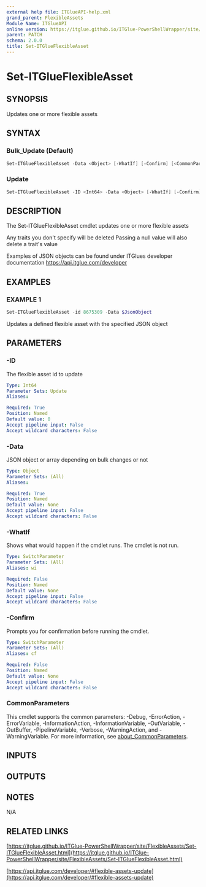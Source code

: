 ```yaml
---
external help file: ITGlueAPI-help.xml
grand_parent: FlexibleAssets
Module Name: ITGlueAPI
online version: https://itglue.github.io/ITGlue-PowerShellWrapper/site/FlexibleAssets/Set-ITGlueFlexibleAsset.html
parent: PATCH
schema: 2.0.0
title: Set-ITGlueFlexibleAsset
---
```


# Set-ITGlueFlexibleAsset

## SYNOPSIS
Updates one or more flexible assets

## SYNTAX

### Bulk_Update (Default)
```powershell
Set-ITGlueFlexibleAsset -Data <Object> [-WhatIf] [-Confirm] [<CommonParameters>]
```

### Update
```powershell
Set-ITGlueFlexibleAsset -ID <Int64> -Data <Object> [-WhatIf] [-Confirm] [<CommonParameters>]
```

## DESCRIPTION
The Set-ITGlueFlexibleAsset cmdlet updates one or more flexible assets

Any traits you don't specify will be deleted
Passing a null value will also delete a trait's value

Examples of JSON objects can be found under ITGlues developer documentation
    https://api.itglue.com/developer

## EXAMPLES

### EXAMPLE 1
```powershell
Set-ITGlueFlexibleAsset -id 8675309 -Data $JsonObject
```

Updates a defined flexible asset with the specified JSON object

## PARAMETERS

### -ID
The flexible asset id to update

```yaml
Type: Int64
Parameter Sets: Update
Aliases:

Required: True
Position: Named
Default value: 0
Accept pipeline input: False
Accept wildcard characters: False
```

### -Data
JSON object or array depending on bulk changes or not

```yaml
Type: Object
Parameter Sets: (All)
Aliases:

Required: True
Position: Named
Default value: None
Accept pipeline input: False
Accept wildcard characters: False
```

### -WhatIf
Shows what would happen if the cmdlet runs.
The cmdlet is not run.

```yaml
Type: SwitchParameter
Parameter Sets: (All)
Aliases: wi

Required: False
Position: Named
Default value: None
Accept pipeline input: False
Accept wildcard characters: False
```

### -Confirm
Prompts you for confirmation before running the cmdlet.

```yaml
Type: SwitchParameter
Parameter Sets: (All)
Aliases: cf

Required: False
Position: Named
Default value: None
Accept pipeline input: False
Accept wildcard characters: False
```

### CommonParameters
This cmdlet supports the common parameters: -Debug, -ErrorAction, -ErrorVariable, -InformationAction, -InformationVariable, -OutVariable, -OutBuffer, -PipelineVariable, -Verbose, -WarningAction, and -WarningVariable. For more information, see [about_CommonParameters](http://go.microsoft.com/fwlink/?LinkID=113216).

## INPUTS

## OUTPUTS

## NOTES
N/A

## RELATED LINKS

[https://itglue.github.io/ITGlue-PowerShellWrapper/site/FlexibleAssets/Set-ITGlueFlexibleAsset.html](https://itglue.github.io/ITGlue-PowerShellWrapper/site/FlexibleAssets/Set-ITGlueFlexibleAsset.html)

[https://api.itglue.com/developer/#flexible-assets-update](https://api.itglue.com/developer/#flexible-assets-update)

